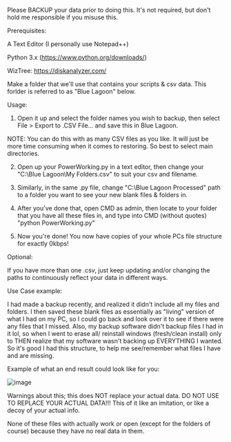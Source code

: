 Please BACKUP your data prior to doing this. It's not required, but don't hold me responsible if you misuse this.


Prerequisites:

A Text Editor (I personally use Notepad++)

Python 3.x (https://www.python.org/downloads/)

WizTree: https://diskanalyzer.com/

Make a folder that we'll use that contains your scripts & csv data. This forlder is referred to as "Blue Lagoon" below.



Usage:

1. Open it up and select the folder names you wish to backup, then select File > Export to .CSV File... and save this in Blue Lagoon.

NOTE: You can do this with as many CSV files as you like. It will just be more time consuming when it comes to restoring. So best to select main directories.

2. Open up your PowerWorking.py in a text editor, then change your "C:\Blue Lagoon\My Folders.csv" to suit your csv and filename.

3. Similarly, in the same .py file, change "C:\Blue Lagoon Processed" path to a folder you want to see your new blank files & folders in.

4. After you've done that, open CMD as admin, then locate to your folder that you have all these files in, and type into CMD (without quotes) "python PowerWorking.py"

5. Now you're done! You now have copies of your whole PCs file structure for exactly 0kbps!


Optional:

If you have more than one .csv, just keep updating and/or changing the paths to continuously reflect your data in different ways.


Use Case example:

I had made a backup recently, and realized it didn't include all my files and folders. I then saved these blank files as essentially as "living" version of what I had on my PC,
so I could go back and look over it to see if there were any files that I missed. Also, my backup software didn't backup files I had in it lol, so when I went to erase all/
reinstall windows (fresh/clean install) only to THEN realize that my software wasn't backing up EVERYTHING I wanted. So it's good I had this structure, to help me see/remember
what files I have and are missing.

Example of what an end result could look like for you:

![image](https://github.com/user-attachments/assets/1d409de6-ff7a-43d4-9271-5bf3cbdde7e8)


Warnings about this; this does NOT replace your actual data. DO NOT USE TO REPLACE YOUR ACTUAL DATA!!! This of it like an imitation, or like a decoy of your actual info.

None of these files with actually work or open (except for the folders of course) because they have no real data in them.

